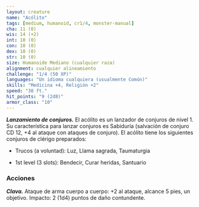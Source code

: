 ```yaml
---
layout: creature
name: "Acólito"
tags: [medium, humanoid, cr1/4, monster-manual]
cha: 11 (0)
wis: 14 (+2)
int: 10 (0)
con: 10 (0)
dex: 10 (0)
str: 10 (0)
size: Humanoide Mediano (cualquier raza)
alignment: cualquier alineamiento
challenge: "1/4 (50 XP)"
languages: "Un idioma cualquiera (usualmente Común)"
skills: "Medicina +4, Religión +2"
speed: "30 ft."
hit_points: "9 (2d8)"
armor_class: "10"
---
```


***Lanzamiento de conjuros.*** El acólito es un lanzador de conjuros de nivel 1. Su característica para lanzar conjuros es Sabiduría (salvación de conjuro CD 12, +4 al ataque con ataques de conjuro). El acólito tiene los siguientes conjuros de clérigo preparados:

* Trucos (a voluntad): Luz, Llama sagrada, Taumaturgia

* 1st level (3 slots): Bendecir, Curar heridas, Santuario

### Acciones

***Clava.*** Ataque de arma cuerpo a cuerpo: +2 al ataque, alcance 5 pies, un objetivo. Impacto: 2 (1d4) puntos de daño contundente.
